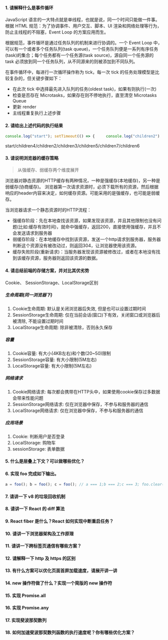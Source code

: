 <!--
 * @Date: 2021-11-11 19:32:53
 * @LastEditors: chuhongguang
-->
#### 1. 请解释什么是事件循环
JavaScript 语言的一大特点就是单线程，也就是说，同一个时间只能做一件事。根据 HTML 规范：为了协调事件、用户交互、脚本、UI 渲染和网络处理等行为，防止主线程的不阻塞，Event Loop 的方案应用而生。

根据规范，事件循环是通过任务队列的机制来进行协调的。一个 Event Loop 中，可以有一个或者多个任务队列(task queue)，一个任务队列便是一系列有序任务(task)的集合；每个任务都有一个任务源(task source)，源自同一个任务源的 task 必须放到同一个任务队列，从不同源来的则被添加到不同队列。

在事件循环中，每进行一次循环操作称为 tick，每一次 tick 的任务处理模型是比较复杂的，但关键步骤如下：

- 在此次 tick 中选择最先进入队列的任务(oldest task)，如果有则执行(一次)
- 检查是否存在 Microtasks，如果存在则不停地执行，直至清空 Microtasks Queue
- 更新 render
- 主线程重复执行上述步骤

#### 2. 请给出上述代码的执行结果
```js
console.log("start"); setTimeout(() => {     console.log("children2")     Promise.resolve().then(() =>{         console.log("children3")     }) }, 0)  new Promise(function(resolve, reject){     console.log("children4")     setTimeout(function(){         console.log("children5")         resolve("children6")     }, 0) }).then(res =>{         // flag     console.log("children7")     setTimeout(() =>{         console.log(res)     }, 0) })
```
start/children4/children2/children3/children5/children7/children6
#### 3. 请说明浏览器的缓存策略
> 从强缓存、弱缓存两个维度展开

浏览器对静态资源的HTTP缓存有两种情况，一种是强缓存(本地缓存)，另一种是弱缓存(协商缓存)。
浏览器第一次请求资源时，必须下载所有的资源，然后根据响应的header内容来决定，如何缓存资源。可能采用的是强缓存，也可能是弱缓存。

当浏览器请求一个静态资源时的HTTP流程：

- 强缓存阶段：先在本地查找该资源，如果发现该资源，并且其他限制也没有问题(比如:缓存有效时间)，就命中强缓存，返回200，直接使用强缓存，并且不会发送请求到服务器
- 弱缓存阶段：在本地缓存中找到该资源，发送一个http请求到服务器，服务器判断这个资源没有被改动过，则返回304，让浏览器使用该资源。
- 缓存失败阶段(重新请求)：当服务器发现该资源被修改过，或者在本地没有找到该缓存资源，服务器则返回该资源的数据。
#### 4. 请总结前端的存储方案，并对比其优劣势
Cookie、 SessionStorage、LocalStorage区别
##### 生命周期(同一浏览器下)
1. Cookie生命周期: 默认是关闭浏览器后失效, 但是也可以设置过期时间
2. SessionStorage生命周期: 仅在当前会话(窗口)下有效，关闭窗口或浏览器后被清除, 不能设置过期时间
3. LocalStorage生命周期: 除非被清除，否则永久保存
##### 容量
1. Cookie容量: 有大小(4KB左右)和个数(20~50)限制
2. SessionStorage容量: 有大小限制(5M左右)
3. LocalStorage容量: 有大小限制(5M左右)
##### 网络请求
1. Cookie网络请求: 每次都会携带在HTTP头中，如果使用cookie保存过多数据会带来性能问题
2. SessionStorage网络请求: 仅在浏览器中保存，不参与和服务器的通信
3. LocalStorage网络请求: 仅在浏览器中保存，不参与和服务器的通信
##### 应用场景
1. Cookie: 判断用户是否登录
2. LocalStorage: 购物车
3. sessionStorage: 表单数据
#### 5. 什么是层叠上下文？可以做哪些优化？

#### 6. 实现 foo 完成如下输出。
```js
a = foo(); b = foo(); c = foo(); // a === 1;b === 2;c === 3; foo.clear(); d = foo(); //d === 1;
```

#### 7. 请讲一下 v8 的垃圾回收机制
#### 8. 请讲一下 React 的 diff 算法
#### 9. React fiber 是什么？React 如何实现中断重启任务？
#### 10. 请讲一下浏览器架构及工作原理
#### 11. 请讲一下跨标签页通信有哪些方案？
#### 12. 请解释一下 http 及 https 的区别
#### 13. 有什么方案可以优化页面首屏加载速度，请展开讲一讲
#### 14. new 操作符做了什么？实现一个简版的 new 操作符
#### 15. 实现 Promise.all
#### 16. 实现 Promise.any
#### 17. 实现斐波那契数列
#### 18. 如何加速斐波那契数列函数的执行速度呢？你有哪些优化方案？